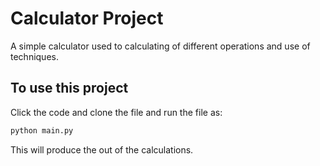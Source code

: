 # Calculator Project

A simple calculator used to calculating of different operations and use of techniques.

## To use this project
Click the code and clone the file and run the file as:

```bash
python main.py
```

This will produce the out of the calculations.